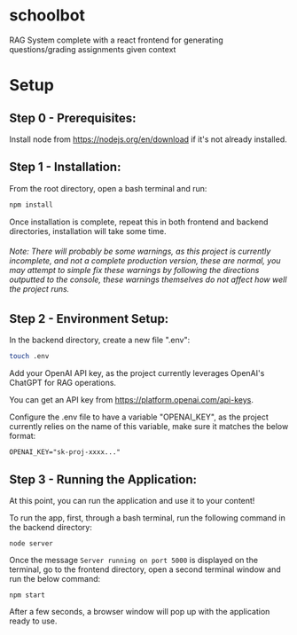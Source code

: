 # schoolbot
RAG System complete with a react frontend for generating questions/grading assignments given context

# Setup
## Step 0 - Prerequisites:
Install node from https://nodejs.org/en/download if it's not already installed.
## Step 1 - Installation:
From the root directory, open a bash terminal and run:

```bash 
npm install
```
Once installation is complete, repeat this in both frontend and backend directories, installation will take some time.
###### Note: There will probably be some warnings, as this project is currently incomplete, and not a complete production version, these are normal, you may attempt to simple fix these warnings by following the directions outputted to the console, these warnings themselves do not affect how well the project runs.

## Step 2 - Environment Setup:
In the backend directory, create a new file ".env":

```bash 
touch .env
```

Add your OpenAI API key, as the project currently leverages OpenAI's ChatGPT for RAG operations.

You can get an API key from https://platform.openai.com/api-keys.

Configure the .env file to have a variable "OPENAI_KEY", as the project currently relies on the name of this variable, make sure it matches the below format:

```example
OPENAI_KEY="sk-proj-xxxx..."
```
## Step 3 - Running the Application:
At this point, you can run the application and use it to your content!

To run the app, first, through a bash terminal, run the following command in the backend directory:

```
node server
```

Once the message ```Server running on port 5000``` is displayed on the terminal, go to the frontend directory, open a second terminal window and run the below command:

```
npm start
```

After a few seconds, a browser window will pop up with the application ready to use.
